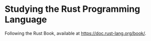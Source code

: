 # Studying the Rust Programming Language

Following the Rust Book, available at <https://doc.rust-lang.org/book/>.
